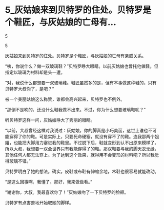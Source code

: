 # 5_灰姑娘来到贝特罗的住处。贝特罗是个鞋匠，与灰姑娘的亡母有...

5

5

灰姑娘来到贝特罗的住处。贝特罗是个鞋匠，与灰姑娘的亡母有亲戚关系。

“咦，你说什么？做一双玻璃鞋？”贝特罗睁大眼睛。以前灰姑娘也曾托他做鞋，但指定以玻璃为材料却是头一遭。

“对，我说什么都想要一双玻璃鞋。鞋匠虽然多的是，但有本事做这种鞋的，只有贝特罗大叔你了，是吧？”

被一个美丽姑娘这么称赞，谁都会高兴起来，贝特罗也不例外。

“那倒不是吹的，还没什么鞋我做不出来。不过，你为什么想要玻璃鞋呢？”

听贝特罗这样一问，灰姑娘睁大了秀丽的眼睛。

“以前，大叔曾经这样对我说过：灰姑娘，你的脚真是小巧美丽，这世上谁也不可能穿得了你的鞋。可是实际上，只要死命硬塞，就没有穿不了的鞋。连我那两个姐姐，也能把大脚用力塞进我的鞋里。不过脱下后，鞋就变形到认不出原来模样了。所以大叔，我想要一双全世界只有我能穿得了的鞋。那双鞋要与我的脚天衣无缝，其他任何人都无法穿上。为了达到这个效果，就得用不会变形的材料吧？所以我觉得玻璃不错。”

贝特罗明白了她的想法。确实，皮鞋或布鞋有伸缩余地，木鞋也很容易就能改动。

“是这么回事啊，我懂了。那好，我来做做看。”

“谢谢你，大叔。我最喜欢你了！”灰姑娘吻了一下贝特罗的脸颊。

贝特罗有点害羞地开始取她的脚样。